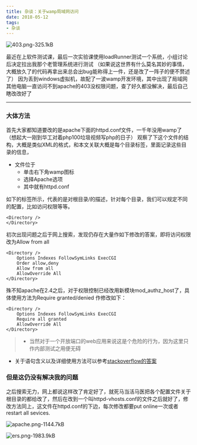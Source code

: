 ```yaml
---
title: 杂谈：关于wamp局域网访问
date: 2018-05-12
tags:
- 杂谈
---
```



![403.png-325.1kB][2]



最近在上软件测试课，最后一次实验课使用loadRunner测试一个系统，小组讨论后决定拉出我那个老管理系统进行测试
（如果说这世界有什么莫名其妙的事情，大概放久了的代码再拿出来总会出bug能称得上一件，还是改了一阵子的便不赘述了）
因为丢到windows虚拟机，故配了一波wamp开发环境，其中出现了局域网其他电脑一直访问不到apache的403没权限问题，查了好久都没解决，最后自己瞎改改好了


<!--more-->

---

### 大体方法

首先大家都知道要改的是apache下面的httpd.conf文件，一千年没用wamp了（想起大一刚到华工对着php100垃圾视频写php的日子）
观察了下这个文件的结构，大概是类似XML的格式，和本文关联大概是每个目录标签，里面记录这些目录的信息，

- 文件位于
	- 单击右下角wamp图标
	- 选择Apache选项
	- 其中就有httpd.conf

如下的标签所示，代表的是对根目录/的描述，针对每个目录，我们可以规定不同的配置，比如访问权限等等。
```
<Directory />
</Directory>
```


初次出现问题之后于网上搜索，发现仍存在大量作如下修改的答案，即将访问权限改为Allow from all
```
<Directory />
    Options Indexes FollowSymLinks ExecCGI
    Order allow,deny
    Allow from all
    AllowOverride All
</Directory>
```
殊不知apache在2.4之后，对于权限控制已经改用新模块mod_authz_host了，具体使用方法为Require granted/denied
作修改如下：
```
<Directory />
    Options Indexes FollowSymLinks ExecCGI
    Require all granted
    AllowOverride All
</Directory>
```

> - 当然对于一个开放端口的web应用来说这是个危险的行为，因为这里只作内部测试之用便无碍
- 关于语句含义以及详细使用方法可以参考[stackoverflow的答案](https://stackoverflow.com/questions/10873295/error-message-forbidden-you-dont-have-permission-to-access-on-this-server?utm_medium=organic&utm_source=google_rich_qa&utm_campaign=google_rich_qa)


### 但是这仍没有解决我的问题

之后搜索无力，网上都说这样改了肯定好了，就死马当活马医把各个配置文件关于根目录的都给改了，然后在改到一个叫httpd-vhosts.conf的文件之后就好了，修改方法同上，这文件在httpd.conf的下边，每次修改都要put online一次或者restart all sevices.


![apache.png-1144.7kB][3]

![ers.png-1983.9kB][1]






  [1]: http://static.zybuluo.com/jyyzzj/pvvxdd63o676a0hyl2gbxnpi/ers.png
  [2]: http://static.zybuluo.com/jyyzzj/u1lmewa5vcv62xut1fik31d3/403.png
  [3]: http://static.zybuluo.com/jyyzzj/n8cx2c1aiunc2rqwixjj62d3/apache.png
